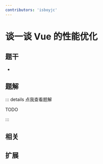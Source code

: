 ```yaml
---
contributors: 'isboyjc'
---
```


# 谈一谈 Vue 的性能优化


## 题干

- 



## 题解

::: details 点我查看题解

  TODO

:::



## 相关



## 扩展
